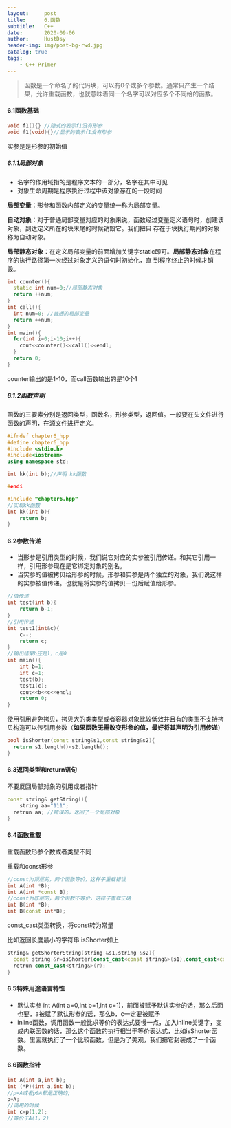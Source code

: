 ```yaml
---
layout:     post
title:      6.函数
subtitle:   C++
date:       2020-09-06
author:     HustDsy
header-img: img/post-bg-rwd.jpg
catalog: true
tags:
    - C++ Primer
---
```


>函数是一个命名了的代码块，可以有0个或多个参数。通常只产生一个结果，允许重载函数，也就意味着同一个名字可以对应多个不同给的函数。

#### 6.1函数基础

```c++
void f1(){} //隐式的表示f1没有形参
void f1(void){}//显示的表示f1没有形参
```

实参是是形参的初始值

##### 6.1.1局部对象

- 名字的作用域指的是程序文本的一部分，名字在其中可见
- 对象生命周期是程序执行过程中该对象存在的一段时间

**局部变量**：形参和函数内部定义的变量统一称为局部变量。

**自动对象**：对于普通局部变量对应的对象来说，函数经过变量定义语句时，创建该对象，到达定义所在的块末尾的时候销毁它。我们把只				   存在于块执行期间的对象称为自动对象。

**局部静态对象**：在定义局部变量的前面增加关键字static即可。**局部静态对象**在程序的执行路径第一次经过对象定义的语句时初始化，直						   到程序终止的时候才销毁。

```c++
int counter(){
  static int num=0;//局部静态对象
  return ++num;
}
int call(){
  int num=0; //普通的局部变量
  return ++num;
}
int main(){
  for(int i=0;i<10;i++){
    cout<<counter()<<call()<<endl;
  }
  return 0;
}

```

counter输出的是1-10，而call函数输出的是10个1

##### 6.1.2函数声明

函数的三要素分别是返回类型，函数名，形参类型，返回值。一般要在头文件进行函数的声明，在源文件进行定义。

```c++
#ifndef chapter6_hpp
#define chapter6_hpp
#include <stdio.h>
#include<iostream>
using namespace std;

int kk(int b);//声明 kk函数

#endi
```

```c++
#include "chapter6.hpp"
//实现kk函数
int kk(int b){
    return b;
}
```

#### 6.2参数传递

- 当形参是引用类型的时候，我们说它对应的实参被引用传递。和其它引用一样，引用形参现在是它绑定对象的别名。
- 当实参的值被拷贝给形参的时候，形参和实参是两个独立的对象，我们说这样的实参被值传递。也就是将实参的值拷贝一份后赋值给形参。

```c++
//值传递
int test(int b){
    return b-1;
}
//引用传递
int test1(int&c){
    c--;
    return c;
}
//输出结果b还是1，c是0
int main(){
    int b=1;
    int c=1;
    test(b);
    test1(c);
    cout<<b<<c<<endl;
    return 0;
}
```

使用引用避免拷贝，拷贝大的类类型或者容器对象比较低效并且有的类型不支持拷贝构造可以传引用参数（**如果函数无需改变形参的值，最好将其声明为引用传递**）

```c++
bool isShorter(const string&s1,const string&s2){
  return s1.length()<s2.length();
}
```

#### 6.3返回类型和return语句

不要反回局部对象的引用或者指针

```c++
const string& getString(){
	string aa="111";
  retrun aa; //错误的，返回了一个局部对象
}
```

#### 6.4函数重载

重载函数形参个数或者类型不同

重载和const形参

```c++
//const为顶层的，两个函数等价，这样子重载错误
int A(int *B);
int A(int *const B);
//const为底层的，两个函数不等价，这样子重载正确
int B(int *B);
int B(const int*B);
```

const_cast类型转换，将const转为常量

比如返回长度最小的字符串 isShorter如上

```c++
string& getShorterString(string &s1,string &s2){
  const string &r=isShorter(const_cast<const string&>(s1),const_cast<const string&>(s2);
  retrun const_cast<string&>(r);
}
```

#### 6.5特殊用途语言特性

- 默认实参 int A(int a=0,int b=1,int c=1)，前面被赋予默认实参的话，那么后面也要，a被赋了默认形参的话，那么b，c一定要被赋予
- inline函数，调用函数一般比求等价的表达式要慢一点，加入inline关键字，变成内联函数的话，那么这个函数的执行相当于等价表达式，比如isShorter函数。里面就执行了一个比较函数，但是为了美观，我们把它封装成了一个函数。

#### 6.6函数指针

```c++
int A(int a,int b);
int (*P)(int a,int b);
//p=A或者p&A都是正确的;
p=A;
//调用的时候
int c=p(1,2);
//等价于A(1，2)
```

